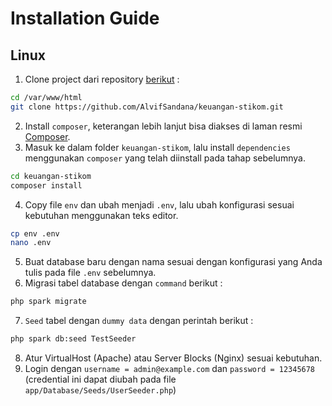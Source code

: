 # Installation Guide

## Linux

1. Clone project dari repository [berikut](https://github.com/AlvifSandana/keuangan-stikom) :
```bash
cd /var/www/html
git clone https://github.com/AlvifSandana/keuangan-stikom.git
```
2. Install `composer`, keterangan lebih lanjut bisa diakses di laman resmi [Composer](https://getcomposer.org/).
3. Masuk ke dalam folder `keuangan-stikom`, lalu install `dependencies` menggunakan `composer` yang telah diinstall pada tahap sebelumnya.
```bash
cd keuangan-stikom
composer install
```
4. Copy file `env` dan ubah menjadi `.env`, lalu ubah konfigurasi sesuai kebutuhan menggunakan teks editor.
```bash
cp env .env
nano .env
```
5. Buat database baru dengan nama sesuai dengan konfigurasi yang Anda tulis pada file `.env` sebelumnya. 
6. Migrasi tabel database dengan `command` berikut :
```bash
php spark migrate
```
7. `Seed` tabel dengan `dummy data` dengan perintah berikut :
```bash
php spark db:seed TestSeeder
```
8. Atur VirtualHost (Apache) atau Server Blocks (Nginx) sesuai kebutuhan.
9. Login dengan `username = admin@example.com` dan `password = 12345678` (credential ini dapat diubah pada file `app/Database/Seeds/UserSeeder.php`)